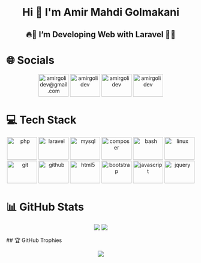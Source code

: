 <div align="center">

  # Hi 👋 I'm Amir Mahdi Golmakani
  ## 🔥🚀 I’m Developing Web with Laravel 🚀🔥
 </div>
 
 # 🌐 Socials
 <div align="center">
 
 [<img src="https://raw.githubusercontent.com/maurodesouza/profile-readme-generator/master/src/assets/icons/social/gmail/default.svg" width="80" height="60" alt="amirgolidev@gmail.com"/>](mailto:amirgolidev@gmail.com)
 [<img src="https://raw.githubusercontent.com/maurodesouza/profile-readme-generator/master/src/assets/icons/social/telegram/default.svg" width="80" height="60" alt="amirgolidev"/>](https://t.me/amirgolidev)
 [<img src="https://raw.githubusercontent.com/maurodesouza/profile-readme-generator/master/src/assets/icons/social/instagram/default.svg" width="80" height="60" alt="amirgolidev"/>](https://www.instagram.com/amirgolidev)
 [<img src="https://raw.githubusercontent.com/maurodesouza/profile-readme-generator/master/src/assets/icons/social/linkedin/default.svg" width="80" height="60" alt="amirgolidev"/>](https://linkedin.com/in/amirgolidev)
 </div>
 
 # 💻 Tech Stack
 <div align="center">
 
 [<img src="https://cdn.jsdelivr.net/gh/devicons/devicon/icons/php/php-original.svg" width="80" height="60" alt="php"/>](https://www.php.net)
 [<img src="https://cdn.simpleicons.org/laravel/FF2D20" width="80" height="60" alt="laravel"/>](https://www.laravel.com)
 [<img src="https://cdn.jsdelivr.net/gh/devicons/devicon/icons/mysql/mysql-original.svg" width="80" height="60" alt="mysql"/>](https://www.mysql.com)
 [<img src="https://cdn.jsdelivr.net/gh/devicons/devicon/icons/composer/composer-original.svg" width="80" height="60" alt="composer"/>](https://getcomposer.org)
 [<img src="https://skillicons.dev/icons?i=bash" width="80" height="60" alt="bash"/>](https://www.gnu.org/software/bash)
 [<img src="https://cdn.jsdelivr.net/gh/devicons/devicon/icons/linux/linux-original.svg" width="80" height="60" alt="linux"/>](https://www.linux.org)
 [<img src="https://cdn.jsdelivr.net/gh/devicons/devicon/icons/git/git-original.svg" width="80" height="60" alt="git"/>](https://git-scm.com)
 [<img src="https://skillicons.dev/icons?i=github" width="80" height="60" alt="github"/>](https://github.com)
 [<img src="https://cdn.jsdelivr.net/gh/devicons/devicon/icons/html5/html5-original.svg" width="80" height="60" alt="html5"/>](https://www.w3schools.com/html)
 [<img src="https://cdn.jsdelivr.net/gh/devicons/devicon/icons/bootstrap/bootstrap-original.svg" width="80" height="60" alt="bootstrap"/>](https://getbootstrap.com)
 [<img src="https://cdn.jsdelivr.net/gh/devicons/devicon/icons/javascript/javascript-original.svg" width="80" height="60" alt="javascript"/>](https://www.javascript.com)
 [<img src="https://cdn.jsdelivr.net/gh/devicons/devicon/icons/jquery/jquery-original.svg" width="80" height="60" alt="jquery"/>](https://jquery.com)
 </div>
 
 # 📊 GitHub Stats
 <div align="center">
   
 [![](https://github-readme-streak-stats.herokuapp.com/?user=amirgolidev&theme=dark&hide_border=false)](https://github.com/amirgolidev)
 [![](https://github-readme-stats.vercel.app/api?username=amirgolidev&theme=dark&hide_border=false&include_all_commits=false&count_private=true)](https://github.com/amirgolidev)
 </div>
 ## 🏆 GitHub Trophies
 <div align="center">
 
 [![](https://github-profile-trophy.vercel.app/?username=amirgolidev&theme=dark&no-frame=false&no-bg=false&margin-w=4)](https://github.com/amirgolidev)
 </div>
